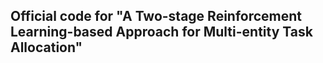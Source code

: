 ## Official code for "A Two-stage Reinforcement Learning-based Approach for Multi-entity Task Allocation"
